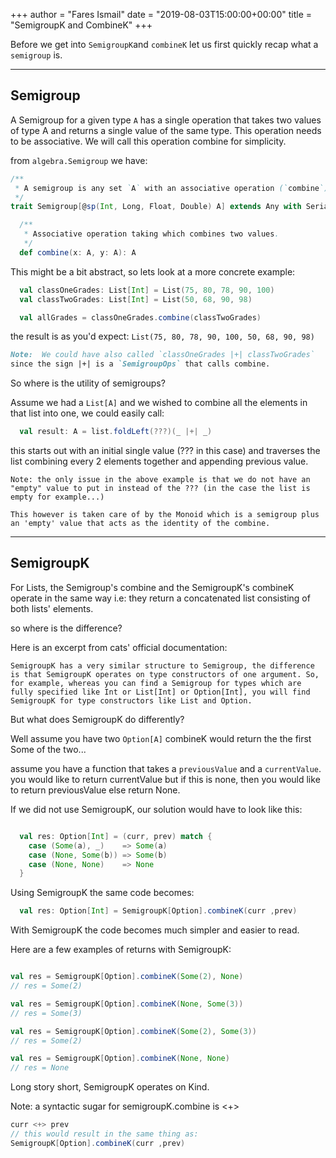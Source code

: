+++
author = "Fares Ismail"
date = "2019-08-03T15:00:00+00:00"
title = "SemigroupK and CombineK"
+++

Before we get into `SemigroupK`and `combineK` let us first quickly recap what a `semigroup` is.

---

Semigroup
---------

A Semigroup for a given type `A` has a single operation that takes two values of type A and returns a single value of the same type. This operation needs to be associative.
We will call this operation combine for simplicity.

from `algebra.Semigroup` we have:

```scala
/**
 * A semigroup is any set `A` with an associative operation (`combine`).
 */
trait Semigroup[@sp(Int, Long, Float, Double) A] extends Any with Serializable {

  /**
   * Associative operation taking which combines two values.
   */
  def combine(x: A, y: A): A

```

This might be a bit abstract, so lets look at a more concrete example:

```scala
  val classOneGrades: List[Int] = List(75, 80, 78, 90, 100)
  val classTwoGrades: List[Int] = List(50, 68, 90, 98)

  val allGrades = classOneGrades.combine(classTwoGrades)
```
the result is as you'd expect: `List(75, 80, 78, 90, 100, 50, 68, 90, 98)`

```md
Note:  We could have also called `classOneGrades |+| classTwoGrades`
since the sign |+| is a `SemigroupOps` that calls combine.
```
So where is the utility of semigroups?

Assume we had a `List[A]` and we wished to combine all the elements in that list into one, we could easily call:

```scala
  val result: A = list.foldLeft(???)(_ |+| _)
```
this starts out with an initial single value (??? in this case) and traverses the list combining every 2 elements together and appending previous value.

```
Note: the only issue in the above example is that we do not have an "empty" value to put in instead of the ??? (in the case the list is empty for example...)

This however is taken care of by the Monoid which is a semigroup plus an 'empty' value that acts as the identity of the combine.
```

---

SemigroupK
----------

For Lists, the Semigroup's combine and the SemigroupK's combineK operate in the same way i.e: they return a concatenated list consisting of both lists' elements.

so where is the difference?

Here is an excerpt from cats' official documentation: 
```
SemigroupK has a very similar structure to Semigroup, the difference is that SemigroupK operates on type constructors of one argument. So, for example, whereas you can find a Semigroup for types which are fully specified like Int or List[Int] or Option[Int], you will find SemigroupK for type constructors like List and Option. 
```

But what does SemigroupK do differently?

Well assume you have two `Option[A]` combineK would return the the first Some of the two...

assume you have a function that takes a `previousValue` and a `currentValue`.
you would like to return currentValue but if this is none, then you would like to return previousValue else return None.

If we did not use SemigroupK, our solution would have to look like this:
```scala

  val res: Option[Int] = (curr, prev) match {
    case (Some(a), _)    => Some(a)
    case (None, Some(b)) => Some(b)
    case (None, None)    => None
  }

```

Using SemigroupK the same code becomes:

```scala
  val res: Option[Int] = SemigroupK[Option].combineK(curr ,prev)
```

With SemigroupK the code becomes much simpler and easier to read.

Here are a few examples of returns with SemigroupK:


```scala

val res = SemigroupK[Option].combineK(Some(2), None)
// res = Some(2)

val res = SemigroupK[Option].combineK(None, Some(3))
// res = Some(3)

val res = SemigroupK[Option].combineK(Some(2), Some(3))
// res = Some(2)

val res = SemigroupK[Option].combineK(None, None)
// res = None

```

Long story short, SemigroupK operates on Kind.

Note: a syntactic sugar for  semigroupK.combine is <+>

```scala
curr <+> prev
// this would result in the same thing as: 
SemigroupK[Option].combineK(curr ,prev)
```